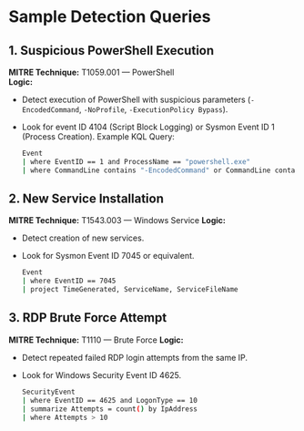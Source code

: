 # Sample Detection Queries

## 1. Suspicious PowerShell Execution
**MITRE Technique:** T1059.001 — PowerShell  
**Logic:**
- Detect execution of PowerShell with suspicious parameters (`-EncodedCommand`, `-NoProfile`, `-ExecutionPolicy Bypass`).
- Look for event ID 4104 (Script Block Logging) or Sysmon Event ID 1 (Process Creation).
Example KQL Query:

    ```bash
    Event
    | where EventID == 1 and ProcessName == "powershell.exe"
    | where CommandLine contains "-EncodedCommand" or CommandLine contains "-ExecutionPolicy Bypass"

## 2. New Service Installation
**MITRE Technique:** T1543.003 — Windows Service
**Logic:**
- Detect creation of new services.
- Look for Sysmon Event ID 7045 or equivalent.

    ```bash
    Event
    | where EventID == 7045
    | project TimeGenerated, ServiceName, ServiceFileName

## 3. RDP Brute Force Attempt
**MITRE Technique:** T1110 — Brute Force
**Logic:**
- Detect repeated failed RDP login attempts from the same IP.
- Look for Windows Security Event ID 4625.

    ```bash
    SecurityEvent
    | where EventID == 4625 and LogonType == 10
    | summarize Attempts = count() by IpAddress
    | where Attempts > 10
